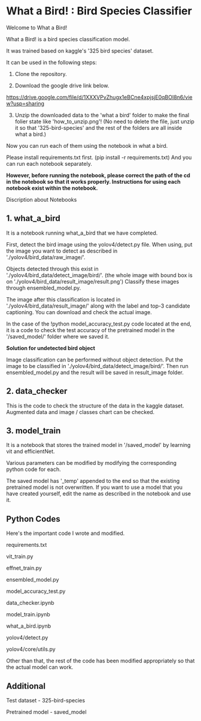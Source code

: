 # What a Bird! : Bird Species Classifier

Welcome to What a Bird!

What a Bird! is a bird species classification model.

It was trained based on kaggle's '325 bird species' dataset.

It can be used in the following steps:

1. Clone the repository.

2. Download the google drive link below.

https://drive.google.com/file/d/1XXXVPvZhugx1eBCne4xpjsjE0qBOI8n6/view?usp=sharing

3. Unzip the downloaded data to the 'what a bird' folder to make the final folier state like 'how_to_unzip.png'! (No need to delete the file, just unzip it so that '325-bird-species' and the rest of the folders are all inside what a bird.)

Now you can run each of them using the notebook in what a bird.

Please install requirements.txt first. (pip install -r requirements.txt)
And you can run each notebook separately.

**However, before running the notebook, please correct the path of the cd in the notebook so that it works properly. Instructions for using each notebook exist within the notebook.**

Discription about Notebooks

## 1. what_a_bird

It is a notebook running what_a_bird that we have completed.

First, detect the bird image using the yolov4/detect.py file. When using, put the image you want to detect as described in './yolov4/bird_data/raw_image/'.

Objects detected through this exist in './yolov4/bird_data/detect_image/bird/'.
(the whole image with bound box is on './yolov4/bird_data/result_image/result.png')
Classify these images through ensembled_model.py.

The image after this classification is located in './yolov4/bird_data/result_image/' along with the label and top-3 candidate captioning. You can download and check the actual image.

In the case of the !python model_accuracy_test.py code located at the end, it is a code to check the test accuracy of the pretrained model in the '/saved_model/' folder where we saved it.

**Solution for undetected bird object**

Image classification can be performed without object detection. Put the image to be classified in './yolov4/bird_data/detect_image/bird/'. Then run ensembled_model.py and the result will be saved in result_image folder.

## 2. data_checker

This is the code to check the structure of the data in the kaggle dataset. Augmented data and image / classes chart can be checked.

## 3. model_train

It is a notebook that stores the trained model in '/saved_model' by learning vit and efficientNet.

Various parameters can be modified by modifying the corresponding python code for each.

The saved model has '_temp' appended to the end so that the existing pretrained model is not overwritten. If you want to use a model that you have created yourself, edit the name as described in the notebook and use it.

## Python Codes

Here's the important code I wrote and modified.

requirements.txt

vit_train.py

effnet_train.py

ensembled_model.py

model_accuracy_test.py

data_checker.ipynb

model_train.ipynb

what_a_bird.ipynb

yolov4/detect.py

yolov4/core/utils.py

Other than that, the rest of the code has been modified appropriately so that the actual model can work.

## Additional

Test dataset - 325-bird-species

Pretrained model - saved_model
